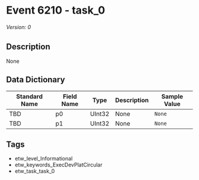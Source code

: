 # Event 6210 - task_0
###### Version: 0

## Description
None

## Data Dictionary
|Standard Name|Field Name|Type|Description|Sample Value|
|---|---|---|---|---|
|TBD|p0|UInt32|None|`None`|
|TBD|p1|UInt32|None|`None`|

## Tags
* etw_level_Informational
* etw_keywords_ExecDevPlatCircular
* etw_task_task_0